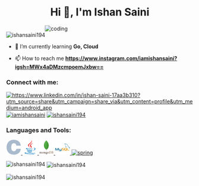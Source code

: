 <h1 align="center">Hi 👋, I'm Ishan Saini</h1>

<img align="right" alt="coding" width="400" src="https://github.com/ishansaini194/img/blob/main/WhatsApp%20Image%202024-07-27%20at%2012.03.47%20AM.jpeg?raw=true" >

<p align="left"> <img src="https://komarev.com/ghpvc/?username=ishansaini194&label=Profile%20views&color=0e75b6&style=flat" alt="ishansaini194" /> </p>

- 🌱 I’m currently learning **Go, Cloud**

- 📫 How to reach me **https://www.instagram.com/iamishansaini?igsh=MWx4aDMzcmpoemJxbw==**

<h3 align="left">Connect with me:</h3>
<p align="left">
<a href="https://linkedin.com/in/https://www.linkedin.com/in/ishan-saini-17aa3b310?utm_source=share&utm_campaign=share_via&utm_content=profile&utm_medium=android_app" target="blank"><img align="center" src="https://raw.githubusercontent.com/rahuldkjain/github-profile-readme-generator/master/src/images/icons/Social/linked-in-alt.svg" alt="https://www.linkedin.com/in/ishan-saini-17aa3b310?utm_source=share&utm_campaign=share_via&utm_content=profile&utm_medium=android_app" height="30" width="40" /></a>
<a href="https://instagram.com/iamishansaini" target="blank"><img align="center" src="https://raw.githubusercontent.com/rahuldkjain/github-profile-readme-generator/master/src/images/icons/Social/instagram.svg" alt="iamishansaini" height="30" width="40" /></a>
<a href="https://www.leetcode.com/ishansaini194" target="blank"><img align="center" src="https://raw.githubusercontent.com/rahuldkjain/github-profile-readme-generator/master/src/images/icons/Social/leet-code.svg" alt="ishansaini194" height="30" width="40" /></a>
</p>

<h3 align="left">Languages and Tools:</h3>
<p align="left"> <a href="https://www.cprogramming.com/" target="_blank" rel="noreferrer"> <img src="https://raw.githubusercontent.com/devicons/devicon/master/icons/c/c-original.svg" alt="c" width="40" height="40"/> </a> <a href="https://www.java.com" target="_blank" rel="noreferrer"> <img src="https://raw.githubusercontent.com/devicons/devicon/master/icons/java/java-original.svg" alt="java" width="40" height="40"/> </a> <a href="https://www.mongodb.com/" target="_blank" rel="noreferrer"> <img src="https://raw.githubusercontent.com/devicons/devicon/master/icons/mongodb/mongodb-original-wordmark.svg" alt="mongodb" width="40" height="40"/> </a> <a href="https://www.mysql.com/" target="_blank" rel="noreferrer"> <img src="https://raw.githubusercontent.com/devicons/devicon/master/icons/mysql/mysql-original-wordmark.svg" alt="mysql" width="40" height="40"/> </a> <a href="https://spring.io/" target="_blank" rel="noreferrer"> <img src="https://www.vectorlogo.zone/logos/springio/springio-icon.svg" alt="spring" width="40" height="40"/> </a> </p>

<p><img align="left" src="https://github-readme-stats.vercel.app/api/top-langs?username=ishansaini194&show_icons=true&locale=en&layout=compact" alt="ishansaini194" /></p>

<p>&nbsp;<img align="center" src="https://github-readme-stats.vercel.app/api?username=ishansaini194&show_icons=true&locale=en" alt="ishansaini194" /></p>

<p><img align="center" src="https://github-readme-streak-stats.herokuapp.com/?user=ishansaini194&" alt="ishansaini194" /></p>
